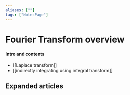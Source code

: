 ```yaml
---
aliases: [""]
tags: ["NotesPage"]
---
```


# Fourier Transform overview

#### Intro and contents
- [[Laplace transform]]
- [[indirectly integrating using integral transform]]


## Expanded articles
